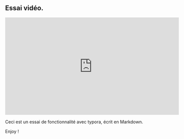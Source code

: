 ## Essai vidéo.

<iframe width="560" height="315" src="https://www.youtube.com/embed/Z7enoBRUt1s" title="YouTube video player" frameborder="0" allow="accelerometer; autoplay; clipboard-write; encrypted-media; gyroscope; picture-in-picture" allowfullscreen></iframe>

Ceci est un essai de fonctionnalité avec typora, écrit en Markdown.

Enjoy !
